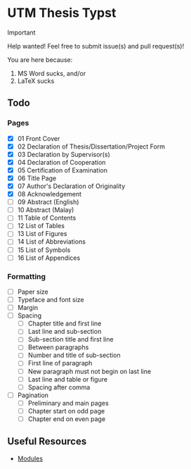 # UTM Thesis Typst

> [!IMPORTANT]
> Help wanted! Feel free to submit issue(s) and pull request(s)!

You are here because:

1. MS Word sucks, and/or
2. LaTeX sucks

## Todo

### Pages

- [x] 01 Front Cover
- [x] 02 Declaration of Thesis/Dissertation/Project Form
- [x] 03 Declaration by Supervisor(s)
- [x] 04 Declaration of Cooperation
- [x] 05 Certification of Examination
- [x] 06 Title Page
- [x] 07 Author's Declaration of Originality
- [x] 08 Acknowledgement
- [ ] 09 Abstract (English)
- [ ] 10 Abstract (Malay)
- [ ] 11 Table of Contents
- [ ] 12 List of Tables
- [ ] 13 List of Figures
- [ ] 14 List of Abbreviations
- [ ] 15 List of Symbols
- [ ] 16 List of Appendices

### Formatting

- [ ] Paper size
- [ ] Typeface and font size
- [ ] Margin
- [ ] Spacing
  - [ ] Chapter title and first line
  - [ ] Last line and sub-section
  - [ ] Sub-section title and first line
  - [ ] Between paragraphs
  - [ ] Number and title of sub-section
  - [ ] First line of paragraph
  - [ ] New paragraph must not begin on last line
  - [ ] Last line and table or figure
  - [ ] Spacing after comma
- [ ] Pagination
  - [ ] Preliminary and main pages
  - [ ] Chapter start on odd page
  - [ ] Chapter end on even page

## Useful Resources

- [Modules](https://typst.app/docs/reference/scripting/#modules)
